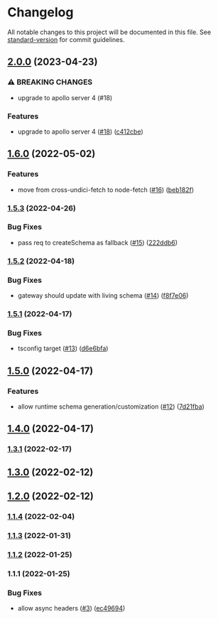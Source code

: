 # Changelog

All notable changes to this project will be documented in this file. See [standard-version](https://github.com/conventional-changelog/standard-version) for commit guidelines.

## [2.0.0](https://github.com/sammysaglam/federation-with-subscriptions/compare/v1.6.0...v2.0.0) (2023-04-23)


### ⚠ BREAKING CHANGES

* upgrade to apollo server 4 (#18)

### Features

* upgrade to apollo server 4 ([#18](https://github.com/sammysaglam/federation-with-subscriptions/issues/18)) ([c412cbe](https://github.com/sammysaglam/federation-with-subscriptions/commit/c412cbe6379a2a74aef614c54535948bc6ea8624))

## [1.6.0](https://github.com/sammysaglam/federation-with-subscriptions/compare/v1.5.3...v1.6.0) (2022-05-02)


### Features

* move from cross-undici-fetch to node-fetch ([#16](https://github.com/sammysaglam/federation-with-subscriptions/issues/16)) ([beb182f](https://github.com/sammysaglam/federation-with-subscriptions/commit/beb182f2a4b19be89cae4e1f842cc1c3098b5204))

### [1.5.3](https://github.com/sammysaglam/federation-with-subscriptions/compare/v1.5.2...v1.5.3) (2022-04-26)


### Bug Fixes

* pass req to createSchema as fallback ([#15](https://github.com/sammysaglam/federation-with-subscriptions/issues/15)) ([222ddb6](https://github.com/sammysaglam/federation-with-subscriptions/commit/222ddb6bd18f22878a63a69fd1ccd79606cddba4))

### [1.5.2](https://github.com/sammysaglam/federation-with-subscriptions/compare/v1.5.1...v1.5.2) (2022-04-18)


### Bug Fixes

* gateway should update with living schema ([#14](https://github.com/sammysaglam/federation-with-subscriptions/issues/14)) ([f8f7e06](https://github.com/sammysaglam/federation-with-subscriptions/commit/f8f7e0636b1645bae7cdd63e932b9727d92817de))

### [1.5.1](https://github.com/sammysaglam/federation-with-subscriptions/compare/v1.5.0...v1.5.1) (2022-04-17)


### Bug Fixes

* tsconfig target ([#13](https://github.com/sammysaglam/federation-with-subscriptions/issues/13)) ([d6e6bfa](https://github.com/sammysaglam/federation-with-subscriptions/commit/d6e6bfa0c190de8de2895ded98a3496e53318ccd))

## [1.5.0](https://github.com/sammysaglam/federation-with-subscriptions/compare/v1.4.0...v1.5.0) (2022-04-17)


### Features

* allow runtime schema generation/customization ([#12](https://github.com/sammysaglam/federation-with-subscriptions/issues/12)) ([7d21fba](https://github.com/sammysaglam/federation-with-subscriptions/commit/7d21fbacbe07fefe4d449c5a8fb58cf98ec9bab6))

## [1.4.0](https://github.com/sammysaglam/federation-with-subscriptions/compare/v1.3.1...v1.4.0) (2022-04-17)

### [1.3.1](https://github.com/sammysaglam/federation-with-subscriptions/compare/v1.3.0...v1.3.1) (2022-02-17)

## [1.3.0](https://github.com/sammysaglam/federation-with-subscriptions/compare/v1.2.0...v1.3.0) (2022-02-12)

## [1.2.0](https://github.com/sammysaglam/federation-with-subscriptions/compare/v1.1.4...v1.2.0) (2022-02-12)

### [1.1.4](https://github.com/sammysaglam/federation-with-subscriptions/compare/v1.1.3...v1.1.4) (2022-02-04)

### [1.1.3](https://github.com/sammysaglam/federation-with-subscriptions/compare/v1.1.2...v1.1.3) (2022-01-31)

### [1.1.2](https://github.com/sammysaglam/federation-with-subscriptions/compare/v1.1.1...v1.1.2) (2022-01-25)

### 1.1.1 (2022-01-25)


### Bug Fixes

* allow async headers ([#3](https://github.com/sammysaglam/federation-with-subscriptions/issues/3)) ([ec49694](https://github.com/sammysaglam/federation-with-subscriptions/commit/ec4969447900171690f162fb204042c1d2cebd6e))
